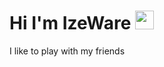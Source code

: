 <h1>
   Hi I'm IzeWare
  <img src="https://media.giphy.com/media/hvRJCLFzcasrR4ia7z/giphy.gif" width="30px"/>
</h1>
I like to play with my friends

<!--
**IzeAack/IzeAack** is a ✨ _special_ ✨ repository because its `README.md` (this file) appears on your GitHub profile.

Here are some ideas to get you started:

- 🔭 I’m currently working on ...
- 🌱 I’m currently learning ...
- 👯 I’m looking to collaborate on ...
- 🤔 I’m looking for help with ...
- 💬 Ask me about ...
- 📫 How to reach me: ...
- 😄 Pronouns: ...
- ⚡ Fun fact: ...
-->
